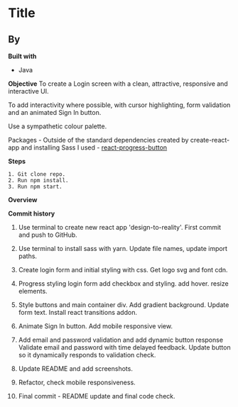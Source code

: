 # Title

## By 

**Built with**

- Java


**Objective**
To create a Login screen with a clean, attractive, responsive and interactive UI.

To add interactivity where possible, with cursor highlighting, form validation and an animated Sign In button.

Use a sympathetic colour palette.

Packages -
Outside of the standard dependencies created by create-react-app and installing Sass I used -
[react-progress-button](https://github.com/mathieudutour/react-progress-button)

**Steps**

```
1. Git clone repo.
2. Run npm install.
3. Run npm start.
```

**Overview**


**Commit history**

1. Use terminal to create new react app 'design-to-reality'. First commit and push to GitHub.

2. Use terminal to install sass with yarn. Update file names, update import paths.

3. Create login form and initial styling with css. Get logo svg and font cdn.

4. Progress styling login form add checkbox and styling. add hover. resize elements.

5. Style buttons and main container div. Add gradient background. Update form text. Install react transitions addon.

6. Animate Sign In button. Add mobile responsive view.

7. Add email and password validation and add dynamic button response Validate email and password with time delayed feedback. Update button so it dynamically responds to validation check.

8. Update README and add screenshots.

9. Refactor, check mobile responsiveness.

10. Final commit - README update and final code check.
